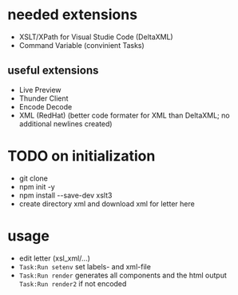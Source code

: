 # needed extensions
* XSLT/XPath for Visual Studie Code (DeltaXML)
* Command Variable (convinient Tasks)
## useful extensions
* Live Preview
* Thunder Client
* Encode Decode
* XML (RedHat) (better code formater for XML than DeltaXML; no additional newlines created)

# TODO on initialization
* git clone
* npm init -y
* npm install --save-dev xslt3
* create directory xml and download xml for letter here

# usage
* edit letter (xsl_xml/...)
* `Task:Run setenv` set labels- and xml-file
* `Task:Run render` generates all components and the html output\
`Task:Run render2` if not encoded
